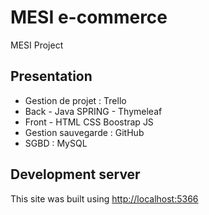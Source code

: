 # MESI e-commerce
MESI Project

## Presentation
- Gestion de projet : Trello
- Back - Java SPRING - Thymeleaf
- Front - HTML CSS Boostrap JS
- Gestion sauvegarde : GitHub
- SGBD : MySQL

## Development server
This site was built using [http://localhost:5366](http://localhost:5366)
